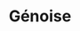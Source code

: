 ---
layout: recette-v2
categories: [recettes]
hidden: true
lang: fr
sitemap: true
title: Génoise
type: sucre
---